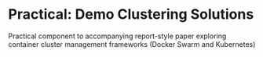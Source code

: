 Practical: Demo Clustering Solutions
===
Practical component to accompanying report-style paper exploring container cluster
management frameworks (Docker Swarm and Kubernetes)
